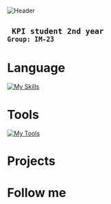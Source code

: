 ![Header](https://github.com/qrqwqeqt/qrqwqeqt/blob/main/header.gif)


## <code> KPI student 2nd year <code>Group: IM-23</code></code>

# Language
[![My Skills](https://skillicons.dev/icons?i=python,html,css,nodejs&theme=light)](https://skillicons.dev)
# Tools
[![My Tools](https://skillicons.dev/icons?i=git,github,godot,sqlite,notion,linux,blender&theme=light)](https://skillicons.dev)


# Projects

# Follow me
